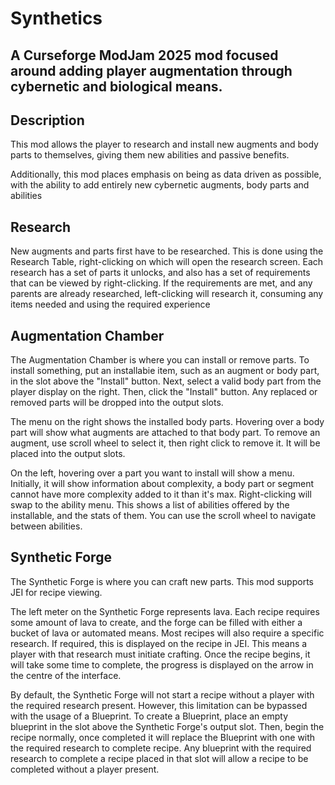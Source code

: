 # Synthetics

## A Curseforge ModJam 2025 mod focused around adding player augmentation through cybernetic and biological means.  

## Description
This mod allows the player to research and install new augments and body parts to themselves, giving them new abilities and passive benefits.

Additionally, this mod places emphasis on being as data driven as possible, with the ability to add entirely new cybernetic augments, body parts and abilities


## Research

New augments and parts first have to be researched. This is done using the Research Table, right-clicking on which will open the research screen.
Each research has a set of parts it unlocks, and also has a set of requirements that can be viewed by right-clicking. 
If the requirements are met, and any parents are already researched, left-clicking will research it, consuming any items needed and using the required experience

## Augmentation Chamber

The Augmentation Chamber is where you can install or remove parts. 
To install something, put an installabie item, such as an augment or body part, in the slot above the "Install" button.
Next, select a valid body part from the player display on the right.
Then, click the "Install" button. Any replaced or removed parts will be dropped into the output slots.

The menu on the right shows the installed body parts. Hovering over a body part will show what augments are attached to that body part.
To remove an augment, use scroll wheel to select it, then right click to remove it. It will be placed into the output slots.

On the left, hovering over a part you want to install will show a menu. Initially, it will show information about complexity, a body part or segment cannot have more complexity added to it than it's max.
Right-clicking will swap to the ability menu. This shows a list of abilities offered by the installable, and the stats of them. You can use the scroll wheel to navigate between abilities.

## Synthetic Forge

The Synthetic Forge is where you can craft new parts. This mod supports JEI for recipe viewing.

The left meter on the Synthetic Forge represents lava. Each recipe requires some amount of lava to create, and the forge can be filled with either a bucket of lava or automated means.
Most recipes will also require a specific research. If required, this is displayed on the recipe in JEI. This means a player with that research must initiate crafting.
Once the recipe begins, it will take some time to complete, the progress is displayed on the arrow in the centre of the interface.


By default, the Synthetic Forge will not start a recipe without a player with the required research present. 
However, this limitation can be bypassed with the usage of a Blueprint. To create a Blueprint, place an empty blueprint in the slot above the Synthetic Forge's output slot.
Then, begin the recipe normally, once completed it will replace the Blueprint with one with the required research to complete recipe.
Any blueprint with the required research to complete a recipe placed in that slot will allow a recipe to be completed without a player present.